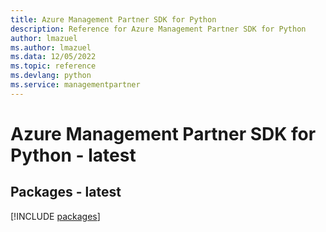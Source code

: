 ```yaml
---
title: Azure Management Partner SDK for Python
description: Reference for Azure Management Partner SDK for Python
author: lmazuel
ms.author: lmazuel
ms.data: 12/05/2022
ms.topic: reference
ms.devlang: python
ms.service: managementpartner
---
```

# Azure Management Partner SDK for Python - latest
## Packages - latest
[!INCLUDE [packages](management-partner-index.md)]